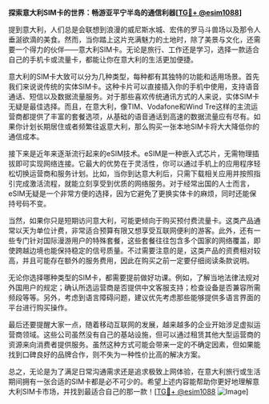 **探索意大利SIM卡的世界：畅游亚平宁半岛的通信利器[[TG💪+ @esim1088](https://t.me/s/esim1088)]**

提到意大利，人们总是会联想到浪漫的威尼斯水城、宏伟的罗马斗兽场以及那令人垂涎欲滴的美食。然而，当你踏上这片充满魅力的土地时，除了美景与文化，还需要一个得力的伙伴——意大利SIM卡。无论是旅行、工作还是学习，选择一款适合自己的手机卡或流量卡，都能让你在意大利的生活更加便捷。

意大利的SIM卡大致可以分为几种类型，每种都有其独特的功能和适用场景。首先我们来说说传统的实体SIM卡。这种卡片可以直接插入你的手机中使用，支持语音通话、短信以及数据流量服务。对于那些喜欢传统通讯方式的人来说，实体SIM卡无疑是最佳选择。而且，在意大利，像TIM、Vodafone和Wind Tre这样的主流运营商都提供了丰富的套餐选项，从基础的语音通话到高速的数据流量应有尽有。如果你计划长期居住或者频繁往返意大利，那么购买一张本地SIM卡将大大降低你的通信成本。

接下来是近年来逐渐流行起来的eSIM技术。eSIM是一种嵌入式芯片，无需物理插拔即可实现网络连接。它最大的优势在于灵活性，你可以通过手机上的应用程序轻松切换运营商和服务计划。比如，当你到达意大利后，只需下载相关应用并按照指引完成激活流程，就能立刻享受到优质的网络服务。对于经常出国的人士而言，eSIM无疑是一个非常方便的选择，因为它避免了更换实体卡的麻烦，同时还能保持号码不变。

当然，如果你只是短期访问意大利，可能更倾向于购买预付费流量卡。这类产品通常以天为单位计费，非常适合预算有限又想享受互联网便利的游客。此外，还有一些专门针对国际漫游用户的特殊套餐，这些套餐往往包含多个国家的网络覆盖，即使跨越边境也能保持稳定的信号质量。不过需要注意的是，这类产品的资费相对较高，并且可能存在额外的服务费用，因此在购买之前一定要仔细阅读条款说明。

无论你选择哪种类型的SIM卡，都需要提前做好功课。例如，了解当地法律法规对外国用户的规定；确认所选运营商是否提供中文客服支持；检查设备是否兼容所需频段等等。另外，考虑到语言障碍问题，建议优先考虑那些能够提供多语言界面的平台进行购买操作。

最后还要提醒大家一点，随着移动互联网的发展，越来越多的企业开始涉足虚拟运营商领域。这些公司虽然没有自己的基站设施，但可以通过租赁其他大型运营商的资源来向消费者提供服务。虽然这种方式可能会带来一定的不确定因素，但如果能找到口碑良好的品牌合作，则不失为一种性价比高的解决方案。

总之，无论是为了满足日常沟通需求还是追求极致上网体验，在意大利旅行或生活期间拥有一张合适的SIM卡都是必不可少的。希望上述内容能帮助你更好地理解意大利SIM卡市场，并找到最适合自己的那一款！[[TG💪+ @esim1088](https://t.me/s/esim1088) ![Image](https://i.postimg.cc/4NQfJmqS/Snipaste-2025-05-13-00-14-12.png)]